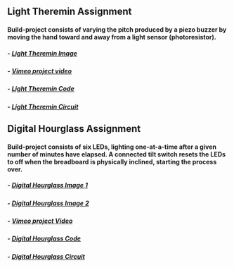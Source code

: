 ## Light Theremin Assignment

#### Build-project consists of varying the pitch produced by a piezo buzzer by moving the hand toward and away from a light sensor (photoresistor).   

#####  - <a href="https://github.com/AlVicente/physicalcomputing/blob/master/Homework/Week5%20-%20Feb%2012th/Light%20Theremin.png">Light Theremin Image</a>
 ##### - <a href="https://vimeo.com/256346145">Vimeo project video</a>  
 ##### - <a href="https://github.com/AlVicente/physicalcomputing/blob/master/Homework/Week5%20-%20Feb%2012th/Light%20Theremin%20Code">Light Theremin Code</a>
##### - <a href="https://github.com/AlVicente/physicalcomputing/blob/master/Homework/Week5%20-%20Feb%2012th/lightThereminCircuit.png">Light Theremin Circuit</a>

## Digital Hourglass Assignment

#### Build-project consists of six LEDs, lighting one-at-a-time after a given number of minutes have elapsed. A connected tilt switch resets the LEDs to off when the breadboard is physically inclined, starting the process over.

##### - <a href="https://github.com/AlVicente/physicalcomputing/blob/master/Homework/Week5%20-%20Feb%2012th/digitalHourglassImg1.png">Digital Hourglass Image 1</a>

##### - <a href="https://github.com/AlVicente/physicalcomputing/blob/master/Homework/Week5%20-%20Feb%2012th/digitalHourglassImg2.png">Digital Hourglass Image 2</a>

##### - <a href="https://vimeo.com/259503471">Vimeo project Video</a>

##### - <a href="https://github.com/AlVicente/physicalcomputing/blob/master/Homework/Week5%20-%20Feb%2012th/Digital%20Hourglass%20Code"> Digital Hourglass Code</a>

##### - <a href="https://github.com/AlVicente/physicalcomputing/blob/master/Homework/Week5%20-%20Feb%2012th/digitalHourglassCircuit.png"> Digital Hourglass Circuit</a>
